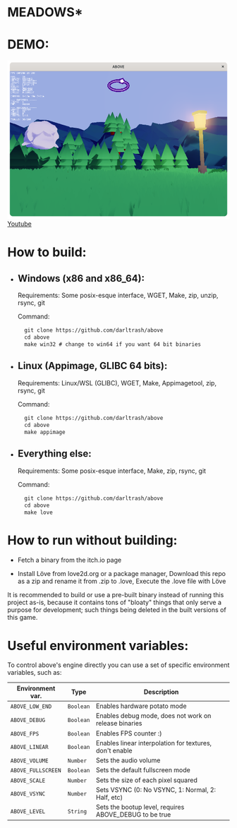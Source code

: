 # MEADOWS*

# DEMO:
![banner](./screenshot.png)
[Youtube](https://youtu.be/sVQhsT1TEOA)

# How to build:
- ## Windows (x86 and x86_64):
    Requirements: Some posix-esque interface, WGET, Make, zip, unzip, rsync, git

    Command:

        git clone https://github.com/darltrash/above
        cd above
        make win32 # change to win64 if you want 64 bit binaries

- ## Linux (Appimage, GLIBC 64 bits):
    Requirements: Linux/WSL (GLIBC), WGET, Make, Appimagetool, zip, rsync, git

    Command:

        git clone https://github.com/darltrash/above
        cd above
        make appimage

- ## Everything else:
    Requirements: Some posix-esque interface, Make, zip, rsync, git

    Command:

        git clone https://github.com/darltrash/above
        cd above
        make love

# How to run without building:
- Fetch a binary from the itch.io page

- Install Löve from love2d.org or a package manager, 
    Download this repo as a zip and rename it from .zip to .love,
    Execute the .love file with Löve

It is recommended to build or use a pre-built binary instead of
running this project as-is, because it contains tons of "bloaty"
things that only serve a purpose for development; such things
being deleted in the built versions of this game.

# Useful environment variables:
To control above's engine directly you can use a set of specific
environment variables, such as:

| Environment var.   | Type      | Description                                             |
|--------------------|-----------|---------------------------------------------------------|
| `ABOVE_LOW_END   ` | `Boolean` | Enables hardware potato mode                            |    
| `ABOVE_DEBUG     ` | `Boolean` | Enables debug mode, does not work on release binaries   |       
| `ABOVE_FPS       ` | `Boolean` | Enables FPS counter :)                                  |      
| `ABOVE_LINEAR    ` | `Boolean` | Enables linear interpolation for textures, don't enable |
| `ABOVE_VOLUME    ` | `Number ` | Sets the audio volume                                   |     
| `ABOVE_FULLSCREEN` | `Boolean` | Sets the default fullscreen mode                        |         
| `ABOVE_SCALE     ` | `Number ` | Sets the size of each pixel squared                     |     
| `ABOVE_VSYNC     ` | `Number ` | Sets VSYNC (0: No VSYNC, 1: Normal, 2: Half, etc)       |
| `ABOVE_LEVEL     ` | `String ` | Sets the bootup level, requires ABOVE_DEBUG to be true  |